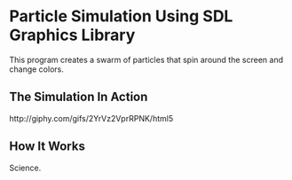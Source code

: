 
# Particle Simulation Using SDL Graphics Library

This program creates a swarm of particles that spin around the screen and change colors.

<h2>The Simulation In Action</h2>
<p align="left">
  http://giphy.com/gifs/2YrVz2VprRPNK/html5
</p>

<h2>How It Works</h2>
Science.
